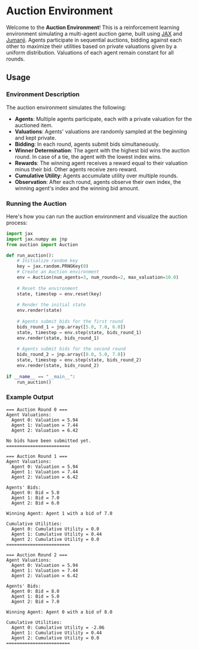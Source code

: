 # Auction Environment

Welcome to the **Auction Environment**! This is a reinforcement learning environment simulating a multi-agent auction game, built using [JAX](https://github.com/google/jax) and [Jumanji](https://github.com/instadeepai/jumanji). Agents participate in sequential auctions, bidding against each other to maximize their utilities based on private valuations given by a uniform distribution. Valuations of each agent remain constant for all rounds.

## Usage

### Environment Description

The auction environment simulates the following:

- **Agents**: Multiple agents participate, each with a private valuation for the auctioned item.
- **Valuations**: Agents' valuations are randomly sampled at the beginning and kept private.
- **Bidding**: In each round, agents submit bids simultaneously.
- **Winner Determination**: The agent with the highest bid wins the auction round. In case of a tie, the agent with the lowest index wins.
- **Rewards**: The winning agent receives a reward equal to their valuation minus their bid. Other agents receive zero reward.
- **Cumulative Utility**: Agents accumulate utility over multiple rounds.
- **Observation**: After each round, agents observe their own index, the winning agent's index and the winning bid amount.

### Running the Auction

Here's how you can run the auction environment and visualize the auction process:

```python
import jax
import jax.numpy as jnp
from auction import Auction

def run_auction():
    # Initialize random key
    key = jax.random.PRNGKey(0)
    # Create an Auction environment
    env = Auction(num_agents=3, num_rounds=2, max_valuation=10.0)
    
    # Reset the environment
    state, timestep = env.reset(key)
    
    # Render the initial state
    env.render(state)
    
    # Agents submit bids for the first round
    bids_round_1 = jnp.array([5.0, 7.0, 6.0])
    state, timestep = env.step(state, bids_round_1)
    env.render(state, bids_round_1)
    
    # Agents submit bids for the second round
    bids_round_2 = jnp.array([8.0, 5.0, 7.0])
    state, timestep = env.step(state, bids_round_2)
    env.render(state, bids_round_2)
    
if __name__ == "__main__":
    run_auction()
```

### Example Output

```plaintext
=== Auction Round 0 ===
Agent Valuations:
  Agent 0: Valuation = 5.94
  Agent 1: Valuation = 7.44
  Agent 2: Valuation = 6.42

No bids have been submitted yet.
========================

=== Auction Round 1 ===
Agent Valuations:
  Agent 0: Valuation = 5.94
  Agent 1: Valuation = 7.44
  Agent 2: Valuation = 6.42

Agents' Bids:
  Agent 0: Bid = 5.0
  Agent 1: Bid = 7.0
  Agent 2: Bid = 6.0

Winning Agent: Agent 1 with a bid of 7.0

Cumulative Utilities:
  Agent 0: Cumulative Utility = 0.0
  Agent 1: Cumulative Utility = 0.44
  Agent 2: Cumulative Utility = 0.0
========================

=== Auction Round 2 ===
Agent Valuations:
  Agent 0: Valuation = 5.94
  Agent 1: Valuation = 7.44
  Agent 2: Valuation = 6.42

Agents' Bids:
  Agent 0: Bid = 8.0
  Agent 1: Bid = 5.0
  Agent 2: Bid = 7.0

Winning Agent: Agent 0 with a bid of 8.0

Cumulative Utilities:
  Agent 0: Cumulative Utility = -2.06
  Agent 1: Cumulative Utility = 0.44
  Agent 2: Cumulative Utility = 0.0
========================
```